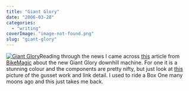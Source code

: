 ```yaml
---
title: "Giant Glory"
date: "2006-03-28"
categories: 
  - "writing"
coverImage: "image-not-found.png"
slug: "giant-glory"
---
```


[![Giant Glory](images/119490169_84114fb34d_m.jpg)](http://www.flickr.com/photos/funkylarma/119490169/ "Photo Sharing")Reading through the news I came across [this](http://www.bikemagic.com/news/article.asp?UAN=4680&v=1) article from [BikeMagic](http://www.bikemagic.com/) about the new Giant Glory downhill machine. For one it is a stunning colour and the components are pretty nifty, but just look at [this](http://www.bikemagic.com/news/images/giant06_glory_link_hi.jpg) picture of the gusset work and link detail. I used to ride a Box One many moons ago and this just takes me back.
